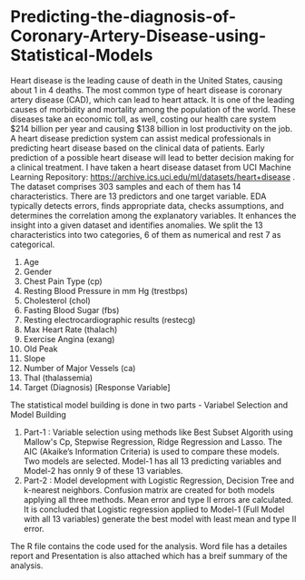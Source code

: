 # Predicting-the-diagnosis-of-Coronary-Artery-Disease-using-Statistical-Models
Heart disease is the leading cause of death in the United States, causing about 1 in 4 deaths. The most common type of heart disease is coronary artery disease (CAD), which can lead to heart attack. 
It is one of the leading causes of morbidity and mortality among the population of the world. 
These diseases take an economic toll, as well, costing our health care system $214 billion per year and causing $138 billion in lost productivity on the job.
A heart disease prediction system can assist medical professionals in predicting heart disease based on the clinical data of patients. 
Early prediction of a possible heart disease will lead to better decision making for a clinical treatment.
I have taken a heart disease dataset from UCI Machine Learning Repository: https://archive.ics.uci.edu/ml/datasets/heart+disease .
The dataset comprises 303 samples and each of them has 14 characteristics. There are 13 predictors and one target variable.
EDA typically detects errors, finds appropriate data, checks assumptions, and determines the correlation among the explanatory variables. It enhances the insight into a given dataset and identifies anomalies.
We split the 13 characteristics into two categories, 6 of them as numerical and rest 7 as categorical.
1. Age
2. Gender
3. Chest Pain Type (cp)
4. Resting Blood Pressure in mm Hg (trestbps)
5. Cholesterol (chol)
6. Fasting Blood Sugar (fbs)
7. Resting electrocardiographic results (restecg)
8. Max Heart Rate (thalach)
9. Exercise Angina (exang)
10. Old Peak
11. Slope
12. Number of Major Vessels (ca)
13. Thal (thalassemia)
14. Target (Diagnosis) [Response Variable]

The statistical model building is done in two parts - Variabel Selection and Model Building
1. Part-1 : Variable selection using methods like Best Subset Algorith using Mallow's Cp, Stepwise Regression, Ridge Regression and Lasso. The AIC (Akaike’s Information Criteria) is used to compare these models. 
Two models are selected. Model-1 has all 13 predicting variables and Model-2 has onnly 9 of these 13 variables. 
2. Part-2 : Model development with Logistic Regression, Decision Tree and k-nearest neighbors. Confusion matrix are created for both models applying all three methods. Mean error and type II errors are calculated.
It is concluded that Logistic regression applied to Model-1 (Full Model with all 13 variables) generate the best model with least mean and type II error. 

The R file contains the code used for the analysis. Word file has a detailes report and Presentation is also attached which has a breif summary of the analysis. 
